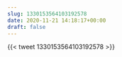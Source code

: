 ```yaml
---
slug: 1330153564103192578
date: 2020-11-21 14:18:17+00:00
draft: false
---
```


{{< tweet 1330153564103192578 >}}
